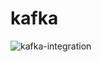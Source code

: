 # kafka
![kafka-integration](https://github.com/user-attachments/assets/4084daae-41f0-48e8-9d98-221009135db9)
